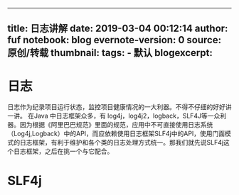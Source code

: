 
---
title: 日志讲解
date: 2019-03-04 00:12:14
author: fuf
notebook: blog
evernote-version: 0
source: 原创/转载
thumbnail: 
tags:
    - 默认
blogexcerpt:
---

 

# 日志
日志作为纪录项目运行状态，监控项目健康情况的一大利器。不得不仔细的好好讲一讲。
在Java 中日志框架众多，有 log4j，log4j2，logback，SLF4J等一众利器。因为根据《阿里巴巴规范》里面的规范，应用中不可直接使用日志系统（Log4j,Logback）中的API，而应依赖使用日志框架SLF4j中的API，使用门面模式的日志框架，有利于维护和各个类的日志处理方式统一。那我们就先说SLF4j这个日志框架，之后在挑一个与它配合。
<!-- more -->
# SLF4j
 